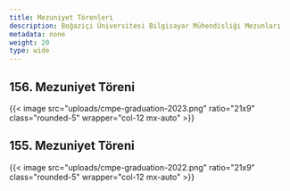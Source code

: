 ```yaml
---
title: Mezuniyet Törenleri
description: Boğaziçi Üniversitesi Bilgisayar Mühendisliği Mezunları
metadata: none
weight: 20
type: wide
---
```


## 156. Mezuniyet Töreni

{{< image src="uploads/cmpe-graduation-2023.png" ratio="21x9" class="rounded-5" wrapper="col-12 mx-auto" >}}

## 155. Mezuniyet Töreni

{{< image src="uploads/cmpe-graduation-2022.png" ratio="21x9" class="rounded-5" wrapper="col-12 mx-auto" >}}
